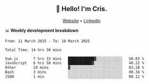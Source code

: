 
<h2 align="center">👋 Hello! I'm Cris.</h2>
<p align="center">
  <a href="https://www.criscunas.dev">Website</a> •
  <a href="https://www.linkedin.com/in/cristophercunas/">LinkedIn</a> 
</p>


📊 **Weekly development breakdown**
<!--START_SECTION:waka-->

```txt
From: 11 March 2025 - To: 18 March 2025

Total Time: 14 hrs 36 mins

Vue.js       7 hrs 33 mins   ████████████▓░░░░░░░░░░░░   50.03 %
JavaScript   6 hrs 58 mins   ███████████▓░░░░░░░░░░░░░   46.22 %
Other        29 mins         ▓░░░░░░░░░░░░░░░░░░░░░░░░   03.28 %
Bash         3 mins          ░░░░░░░░░░░░░░░░░░░░░░░░░   00.34 %
JSON         1 min           ░░░░░░░░░░░░░░░░░░░░░░░░░   00.12 %
```

<!--END_SECTION:waka-->
